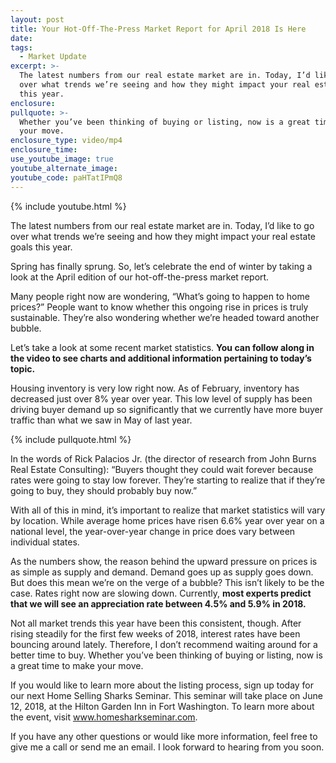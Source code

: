 ```yaml
---
layout: post
title: Your Hot-Off-The-Press Market Report for April 2018 Is Here
date:
tags:
  - Market Update
excerpt: >-
  The latest numbers from our real estate market are in. Today, I’d like to go
  over what trends we’re seeing and how they might impact your real estate goals
  this year.
enclosure:
pullquote: >-
  Whether you’ve been thinking of buying or listing, now is a great time to make
  your move.
enclosure_type: video/mp4
enclosure_time:
use_youtube_image: true
youtube_alternate_image:
youtube_code: paHTatIPmQ8
---
```


{% include youtube.html %}

The latest numbers from our real estate market are in. Today, I’d like to go over what trends we’re seeing and how they might impact your real estate goals this year.

Spring has finally sprung. So, let’s celebrate the end of winter by taking a look at the April edition of our hot-off-the-press market report.&nbsp;

Many people right now are wondering, “What’s going to happen to home prices?” People want to know whether this ongoing rise in prices is truly sustainable. They’re also wondering whether we’re headed toward another bubble.&nbsp;

Let’s take a look at some recent market statistics. **You can follow along in the video to see charts and additional information pertaining to today’s topic.**&nbsp;

Housing inventory is very low right now. As of February, inventory has decreased just over 8% year over year. This low level of supply has been driving buyer demand up so significantly that we currently have more buyer traffic than what we saw in May of last year.

{% include pullquote.html %}

In the words of Rick Palacios Jr. (the director of research from John Burns Real Estate Consulting): “Buyers thought they could wait forever because rates were going to stay low forever. They’re starting to realize that if they’re going to buy, they should probably buy now.”&nbsp;

With all of this in mind, it’s important to realize that market statistics will vary by location. While average home prices have risen 6.6% year over year on a national level, the year-over-year change in price does vary between individual states.&nbsp;

As the numbers show, the reason behind the upward pressure on prices is as simple as supply and demand. Demand goes up as supply goes down. But does this mean we’re on the verge of a bubble? This isn’t likely to be the case. Rates right now are slowing down. Currently, **most experts predict that we will see an appreciation rate between 4.5% and 5.9% in 2018.**

Not all market trends this year have been this consistent, though. After rising steadily for the first few weeks of 2018, interest rates have been bouncing around lately. Therefore, I don’t recommend waiting around for a better time to buy. Whether you’ve been thinking of buying or listing, now is a great time to make your move.&nbsp;

If you would like to learn more about the listing process, sign up today for our next Home Selling Sharks Seminar. This seminar will take place on June 12, 2018, at the Hilton Garden Inn in Fort Washington. To learn more about the event, visit www.homesharkseminar.com.&nbsp;

If you have any other questions or would like more information, feel free to give me a call or send me an email. I look forward to hearing from you soon.